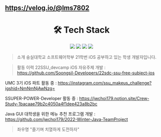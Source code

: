 ## https://velog.io/@lms7802
<div align=center><h1>🛠 Tech Stack </h1></div>
<div align=center>
  <img src="https://img.shields.io/badge/Swift-F05138?style=for-the-badge&logo=Swift&logoColor=white">
  <img src="https://img.shields.io/badge/github-181717?style=for-the-badge&logo=github&logoColor=white">
  <img src="https://img.shields.io/badge/git-F05032?style=for-the-badge&logo=git&logoColor=white">
  <img src="https://img.shields.io/badge/firebase-FFCA28?style=for-the-badge&logo=firebase&logoColor=white">
  <br>
</div>

> 소개
숭실대학교 소프트웨어학부 21학번
iOS 공부하고 있는 학생 개발자입니다.

> 활동 이력
22SSU_devcamp iOS 자유주제 개발 :
https://github.com/Soongsil-Developers/22sdc-ssu-free-subject-ios

UMC 3기 iOS 파트 활동 중 :
https://instagram.com/ssu_makeus_challenge?igshid=NmNmNjAwNzg=

SSUPER-POWER-Developer 활동 중 :
https://jwchoi179.notion.site/Crew-Study-1bacaae79b2c4050a4f1dee423a8b2bc

Java GUI 대학생을 위한 메뉴 추천 프로그램 개발 :
https://github.com/jwchoi179/2022-Winter-Java-TeamProject

> 좌우명
"즐기며 치열하게 도전하자" 
